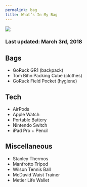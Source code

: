 ```yaml
---
permalink: bag
title: What’s In My Bag
---
```


![][image-1]

### Last updated: March 3rd, 2018

## Bags

- GoRuck GR1 (backpack)
- Tom Bihn Packing Cube (clothes)
- GoRuck Field Pocket (hygiene)

## Tech

- AirPods
- Apple Watch
- Portable Battery
- Nintendo Switch
- iPad Pro + Pencil

## Miscellaneous

- Stanley Thermos
- Manfrotto Tripod
- Wilson Tennis Ball
- McDavid Waist Trainer
- Metier Life Wallet

[image-1]:	https://dl.dropboxusercontent.com/s/m6pl4xd6sxyg109/IMG_1319.JPG